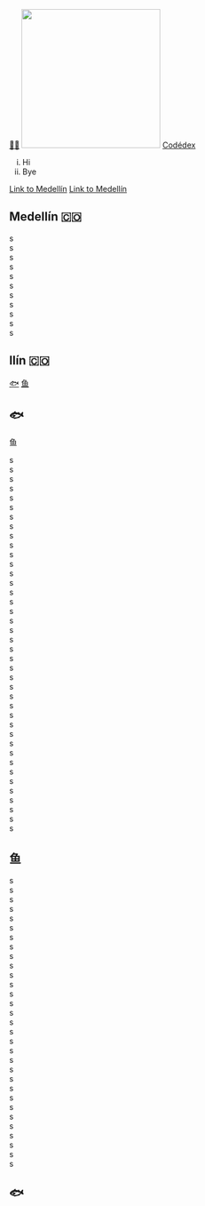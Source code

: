 <!--oh shit-->
<!DOCTYPE html>
<html>
  <head>
    <title>Hi|</title>
  </head>
  <body>
    <a href="https://www.abc.net.au/triplej/news/watch-anime-movies-best-classics/103215494">😶‍🌫️</a>
    <img src="https://i.redd.it/5unn16axx1v81.jpg" width="250">
    <a href="https://www.codedex.io/" target="_blank">Codédex</a>
    <ol type="i">
      <li>Hi</li>
      <li>Bye</li>
    </ol>
    <a href="#medellin">Link to Medellín</a>
    <a href="#llin">Link to Medellín</a>
    <h2 class="city" id="medellin">Medellín 🇨🇴</h2>
    s<br>s<br>s<br>s<br>s<br>s<br>s<br>s<br>s<br>s<br>s
    <h2 class="city" id="llin">llín 🇨🇴</h2>
  </body>
</html>

<html>
  <head>
    <title>🐟</title>
  </head>
  <body>
    <a href="#🐟">🐟</a>
    <a href="#鱼">鱼</a>
    <h2>🐟</h2>
    <p>鱼</p>
    s<br>s<br>s<br>s<br>s<br>s<br>s<br>s<br>s<br>s<br>s<br>s<br>s<br>s<br>s<br>s<br>s<br>s<br>s<br>s<br>s<br>s<br>s<br>s<br>s<br>s<br>s<br>s<br>s<br>s<br>s<br>s<br>s<br>s<br>s<br>s<br>s<br>s<br>s<br>s
    <h2 class="🐟" id="鱼">鱼</h2>
    s<br>s<br>s<br>s<br>s<br>s<br>s<br>s<br>s<br>s<br>s<br>s<br>s<br>s<br>s<br>s<br>s<br>s<br>s<br>s<br>s<br>s<br>s<br>s<br>s<br>s<br>s<br>s<br>s<br>s<br>s
    <h2 class="🐟" id="🐟">🐟</h2>
  </body>
</html>
